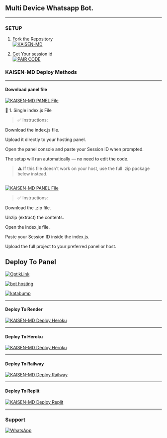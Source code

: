 

## Multi Device Whatsapp Bot.

***

### SETUP

1. Fork the Repository
    <br>
<a href="https://github.com/sumon9836/KAISEN-MD-V2/fork"><img title="KAISEN-MD" src="https://img.shields.io/badge/FORK KAISEN-MD-h?color=black&style=for-the-badge&logo=stackshare"></a>

2. Get Your session id 
    <br>
<a href="https://pair-kaisen-5hhv.onrender.com/"><img title="PAIR CODE" src="https://img.shields.io/badge/GET SESSION-h?color=black&style=for-the-badge&logo=msi"></a>



### KAISEN-MD Deploy Methods


--------

#### Download panel file 


<a href="https://www.mediafire.com/file/ah1mnzuwb1wzf21/index.js/file"><img title="KAISEN-MD PANEL File" src="https://img.shields.io/badge/1 File- download index.js -h?color=black&style=for-the-badge&logo="></a>

📄 1. Single index.js File



> ✅ Instructions:

Download the index.js file.

Upload it directly to your hosting panel.

Open the panel console and paste your Session ID when prompted.

The setup will run automatically — no need to edit the code.




> ⚠️ If this file doesn't work on your host, use the full .zip package below instead.
##

<a href="https://www.mediafire.com/file/0dt0dinp1k4bt10/KAISEN-VPS-main.zip/file"><img title="KAISEN-MD PANEL File" src="https://img.shields.io/badge/2 File- download .zip -h?color=black&style=for-the-badge&logo="></a>

> ✅ Instructions:

Download the .zip file.

Unzip (extract) the contents.

Open the index.js file.

Paste your Session ID inside the index.js.

Upload the full project to your preferred panel or host.



## Deploy To Panel

<a href="https://optiklink.com"><img title="OptikLink" src="https://img.shields.io/badge/DEPLOY OptikLink-h?color=black&style=for-the-badge&logo=katabump"></a>


<a href="https://bot-hosting.net"><img title="bot hosting" src="https://img.shields.io/badge/DEPLOY bot hosting-h?color=black&style=for-the-badge&logo=katabump"></a>

<a href="https://katabump.com"><img title="katabump" src="https://img.shields.io/badge/DEPLOY katabump-h?color=black&style=for-the-badge&logo=katabump"></a>

-------

#### Deploy To Render


<a href="https://render.com"><img title="KAISEN-MD Deploy Heroku" src="https://img.shields.io/badge/DEPLOY RENDER-h?color=black&style=for-the-badge&logo=render"></a>



-------

#### Deploy To Heroku 

<a href="https://heroku.com"><img title="KAISEN-MD Deploy Heroku" src="https://img.shields.io/badge/DEPLOY HEROKU-h?color=black&style=for-the-badge&logo=heroku"></a>


---
#### Deploy To Railway

<a href="https://railway.com/new"><img title="KAISEN-MD Deploy Railway" src="https://img.shields.io/badge/DEPLOY RAILWAY-h?color=black&style=for-the-badge&logo=Railway"></a>


---
#### Deploy To Replit

<a href="https://replit.com/github/sumon9836/KAISEN-MD"><img title="KAISEN-MD Deploy Replit" src="https://img.shields.io/badge/DEPLOY REPLIT-h?color=black&style=for-the-badge&logo=Replit"></a>

---



 ### Support

<a href="https://chat.whatsapp.com/CQyxExEBMGvEnkA32zqbNY"><img alt="WhatsApp" src="https://img.shields.io/badge/JOIN-WHATSAAP%20GROUP-25D366?style=for-the-badge&logo=whatsapp"/></a>
